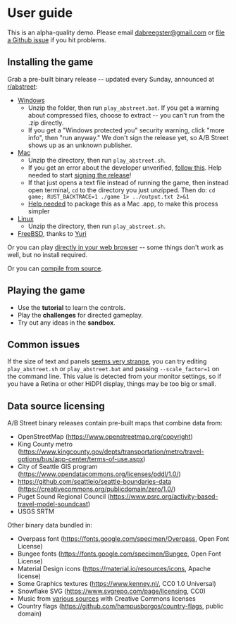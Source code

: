 # User guide

This is an alpha-quality demo. Please email <dabreegster@gmail.com> or
[file a Github issue](https://github.com/a-b-street/abstreet/issues/) if you hit
problems.

## Installing the game

Grab a pre-built binary release -- updated every Sunday, announced at
[r/abstreet](http://old.reddit.com/r/abstreet):

- [Windows](https://github.com/a-b-street/abstreet/releases/download/v0.2.50/abstreet_windows_v0_2_50.zip)
  - Unzip the folder, then run `play_abstreet.bat`. If you get a warning about
    compressed files, choose to extract -- you can't run from the .zip directly.
  - If you get a "Windows protected you" security warning, click "more info",
    then "run anyway." We don't sign the release yet, so A/B Street shows up as
    an unknown publisher.
- [Mac](https://github.com/a-b-street/abstreet/releases/download/v0.2.50/abstreet_mac_v0_2_50.zip)
  - Unzip the directory, then run `play_abstreet.sh`.
  - If you get an error about the developer unverified,
    [follow this](https://support.apple.com/guide/mac-help/open-a-mac-app-from-an-unidentified-developer-mh40616/mac).
    Help needed to start
    [signing the release](https://github.com/a-b-street/abstreet/issues/107)!
  - If that just opens a text file instead of running the game, then instead
    open terminal, `cd` to the directory you just unzipped. Then do:
    `cd game; RUST_BACKTRACE=1 ./game 1> ../output.txt 2>&1`
  - [Help needed](https://github.com/a-b-street/abstreet/issues/77) to package
    this as a Mac .app, to make this process simpler
- [Linux](https://github.com/a-b-street/abstreet/releases/download/v0.2.50/abstreet_linux_v0_2_50.zip)
  - Unzip the directory, then run `play_abstreet.sh`.
- [FreeBSD](https://www.freshports.org/games/abstreet/), thanks to
  [Yuri](https://github.com/yurivict)

Or you can play
[directly in your web browser](http://abstreet.s3-website.us-east-2.amazonaws.com/0.2.50/abstreet.html)
-- some things don't work as well, but no install required.

Or you can [compile from source](../tech/dev/index.md).

## Playing the game

- Use the **tutorial** to learn the controls.
- Play the **challenges** for directed gameplay.
- Try out any ideas in the **sandbox**.

## Common issues

If the size of text and panels
[seems very strange](https://github.com/a-b-street/abstreet/issues/381), you can
try editing `play_abstreet.sh` or `play_abstreet.bat` and passing
`--scale_factor=1` on the command line. This value is detected from your monitor
settings, so if you have a Retina or other HiDPI display, things may be too big
or small.

## Data source licensing

A/B Street binary releases contain pre-built maps that combine data from:

- OpenStreetMap (<https://www.openstreetmap.org/copyright>)
- King County metro
  (<https://www.kingcounty.gov/depts/transportation/metro/travel-options/bus/app-center/terms-of-use.aspx>)
- City of Seattle GIS program
  (<https://www.opendatacommons.org/licenses/pddl/1.0/>)
- <https://github.com/seattleio/seattle-boundaries-data>
  (<https://creativecommons.org/publicdomain/zero/1.0/>)
- Puget Sound Regional Council
  (<https://www.psrc.org/activity-based-travel-model-soundcast>)
- USGS SRTM

Other binary data bundled in:

- Overpass font (<https://fonts.google.com/specimen/Overpass>, Open Font
  License)
- Bungee fonts (<https://fonts.google.com/specimen/Bungee>, Open Font License)
- Material Design icons (<https://material.io/resources/icons>, Apache license)
- Some Graphics textures (<https://www.kenney.nl/>, CC0 1.0 Universal)
- Snowflake SVG (<https://www.svgrepo.com/page/licensing>, CC0)
- Music from
  [various sources](https://github.com/a-b-street/abstreet/tree/master/data/system/assets/music/sources.md)
  with Creative Commons licenses
- Country flags (<https://github.com/hampusborgos/country-flags>, public domain)
